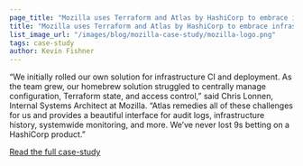 ```yaml
---
page_title: "Mozilla uses Terraform and Atlas by HashiCorp to embrace infrastructure as code"
title: "Mozilla uses Terraform and Atlas by HashiCorp to embrace infrastructure as code"
list_image_url: "/images/blog/mozilla-case-study/mozilla-logo.png"
tags: case-study
author: Kevin Fishner
---
```


“We initially rolled our own solution for infrastructure CI and deployment. As the team grew, our homebrew solution struggled to centrally manage configuration, Terraform state, and access control,” said Chris Lonnen, Internal Systems Architect at Mozilla. “Atlas remedies all of these challenges for us and provides a beautiful interface for audit logs, infrastructure history, systemwide monitoring, and more. We’ve never lost 9s betting on a HashiCorp product.”

[Read the full case-study](https://hashicorp.com/files/Mozilla.pdf)